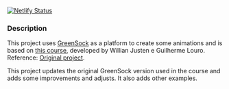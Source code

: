 [![Netlify Status](https://api.netlify.com/api/v1/badges/3d15893e-550d-44df-b8da-ee720c4a2259/deploy-status)](https://app.netlify.com/sites/greensock-start/deploys)

### Description

This project uses [GreenSock](https://greensock.com/) as a platform to create some animations and is based on [this course](https://www.udemy.com/course/aprenda-a-criar-sites-animados-com-greensock/), developed by Willian Justen e Guilherme Louro. Reference: [Original project](https://github.com/willianjusten/greensock-course).

This project updates the original GreenSock version used in the course and adds some improvements and adjusts. It also adds other examples.